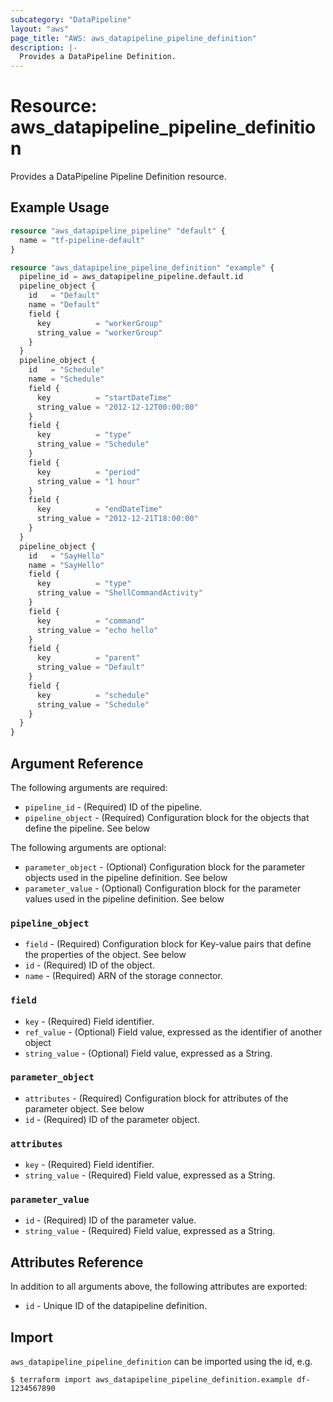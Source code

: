 ```yaml
---
subcategory: "DataPipeline"
layout: "aws"
page_title: "AWS: aws_datapipeline_pipeline_definition"
description: |-
  Provides a DataPipeline Definition.
---
```


# Resource: aws_datapipeline_pipeline_definition

Provides a DataPipeline Pipeline Definition resource.

## Example Usage

```terraform
resource "aws_datapipeline_pipeline" "default" {
  name = "tf-pipeline-default"
}

resource "aws_datapipeline_pipeline_definition" "example" {
  pipeline_id = aws_datapipeline_pipeline.default.id
  pipeline_object {
    id   = "Default"
    name = "Default"
    field {
      key          = "workerGroup"
      string_value = "workerGroup"
    }
  }
  pipeline_object {
    id   = "Schedule"
    name = "Schedule"
    field {
      key          = "startDateTime"
      string_value = "2012-12-12T00:00:00"
    }
    field {
      key          = "type"
      string_value = "Schedule"
    }
    field {
      key          = "period"
      string_value = "1 hour"
    }
    field {
      key          = "endDateTime"
      string_value = "2012-12-21T18:00:00"
    }
  }
  pipeline_object {
    id   = "SayHello"
    name = "SayHello"
    field {
      key          = "type"
      string_value = "ShellCommandActivity"
    }
    field {
      key          = "command"
      string_value = "echo hello"
    }
    field {
      key          = "parent"
      string_value = "Default"
    }
    field {
      key          = "schedule"
      string_value = "Schedule"
    }
  }
}
```

## Argument Reference

The following arguments are required:

* `pipeline_id` - (Required) ID of the pipeline.
* `pipeline_object` - (Required) Configuration block for the objects that define the pipeline. See below

The following arguments are optional:

* `parameter_object` - (Optional) Configuration block for the parameter objects used in the pipeline definition. See below
* `parameter_value` - (Optional) Configuration block for the parameter values used in the pipeline definition. See below

### `pipeline_object`

* `field` - (Required) Configuration block for Key-value pairs that define the properties of the object. See below
* `id` - (Required) ID of the object.
* `name` - (Required) ARN of the storage connector.

### `field`

* `key` - (Required) Field identifier.
* `ref_value` - (Optional) Field value, expressed as the identifier of another object
* `string_value` - (Optional) Field value, expressed as a String.

### `parameter_object`

* `attributes` - (Required) Configuration block for attributes of the parameter object. See below
* `id` - (Required) ID of the parameter object.

### `attributes`

* `key` - (Required) Field identifier.
* `string_value` - (Required) Field value, expressed as a String.

### `parameter_value`

* `id` - (Required) ID of the parameter value.
* `string_value` - (Required) Field value, expressed as a String.

## Attributes Reference

In addition to all arguments above, the following attributes are exported:

* `id` - Unique ID of the datapipeline definition.


## Import

`aws_datapipeline_pipeline_definition` can be imported using the id, e.g.

```
$ terraform import aws_datapipeline_pipeline_definition.example df-1234567890
```
